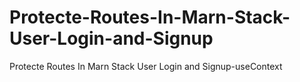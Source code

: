 # Protecte-Routes-In-Marn-Stack-User-Login-and-Signup
Protecte Routes In Marn Stack User Login and Signup-useContext
